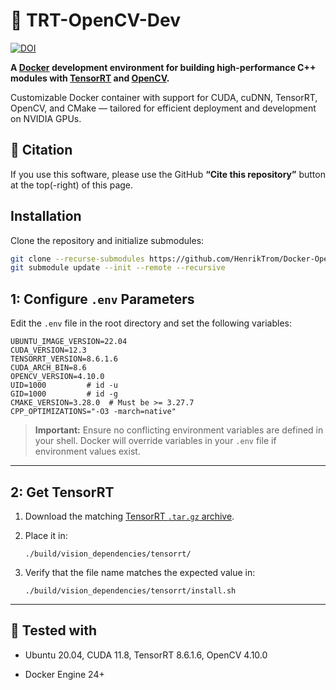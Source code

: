 # 🐳 TRT-OpenCV-Dev

[![DOI](https://zenodo.org/badge/991382949.svg)](https://zenodo.org/badge/latestdoi/991382949)

**A [Docker](https://docs.docker.com/engine/install/ubuntu/) development environment for building high-performance C++ modules with [TensorRT](https://developer.nvidia.com/tensorrt) and [OpenCV](https://opencv.org/).**

Customizable Docker container with support for CUDA, cuDNN, TensorRT, OpenCV, and CMake — tailored for efficient deployment and development on NVIDIA GPUs.

## 📑 Citation

If you use this software, please use the GitHub **“Cite this repository”** button at the top(-right) of this page.


## Installation

Clone the repository and initialize submodules:

```bash
git clone --recurse-submodules https://github.com/HenrikTrom/Docker-OpenCV-TensorRT-Dev
git submodule update --init --remote --recursive
````

## 1: Configure `.env` Parameters

Edit the `.env` file in the root directory and set the following variables:

```env
UBUNTU_IMAGE_VERSION=22.04
CUDA_VERSION=12.3
TENSORRT_VERSION=8.6.1.6
CUDA_ARCH_BIN=8.6
OPENCV_VERSION=4.10.0
UID=1000         # id -u
GID=1000         # id -g
CMAKE_VERSION=3.28.0  # Must be >= 3.27.7
CPP_OPTIMIZATIONS="-O3 -march=native"
```

> **Important:**
> Ensure no conflicting environment variables are defined in your shell.
> Docker will override variables in your `.env` file if environment values exist.

---

## 2: Get TensorRT

1. Download the matching [TensorRT `.tar.gz` archive](https://developer.nvidia.com/tensorrt).

2. Place it in:

   ```
   ./build/vision_dependencies/tensorrt/
   ```

3. Verify that the file name matches the expected value in:

   ```
   ./build/vision_dependencies/tensorrt/install.sh
   ```

---

## 🧪 Tested with

* Ubuntu 20.04, CUDA 11.8, TensorRT 8.6.1.6, OpenCV 4.10.0
<!-- * Ubuntu 20.04, CUDA 12.3, TensorRT 10.6.1.6, OpenCV 4.10.0 -->
* Docker Engine 24+

